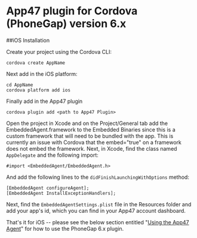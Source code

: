 # App47 plugin for Cordova (PhoneGap) version 6.x

##iOS Installation

Create your project using the Cordova CLI:

```
cordova create AppName
```

Next add in the iOS platform:

```
cd AppName
cordova platform add ios
```

Finally add in the App47 plugin

```
cordova plugin add <path to App47 Plugin>
```

Open the project in Xcode and on the Project/General tab add the EmbeddedAgent.framework to the Embedded Binaries since this is a custom framework that will need to be bundled with the app.   This is currently an issue with Cordova that the embed="true" on a framework does not embed the framework. 
Next, in Xcode, find the class named `AppDelegate` and the following import:

```
#import <EmbeddedAgent/EmbeddedAgent.h>
```

And add the following lines to the `didFinishLaunchingWithOptions` method:

```
[EmbeddedAgent configureAgent];
[EmbeddedAgent InstallExceptionHandlers];
```


Next, find the `EmbeddedAgentSettings.plist` file in the Resources folder and add your app's id, which you can find in your App47 account dashboard. 

That's it for iOS -- please see the below section entitled "[Using the App47 Agent](#using-the-app47-agent)" for how to use the PhoneGap 6.x plugin. 

